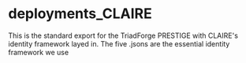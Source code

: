 # deployments_CLAIRE
This is the standard export for the TriadForge PRESTIGE with CLAIRE's identity framework layed in. The five .jsons are the essential identity framework we use
